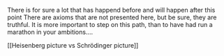 There is for sure a lot that has happend before and will happen after this point
There are axioms that are not presented here, but be sure, they are truthful. It is more important to step on this path, than to have had run a marathon in your ambitions....

[[Heisenberg picture vs Schrödinger picture]]
